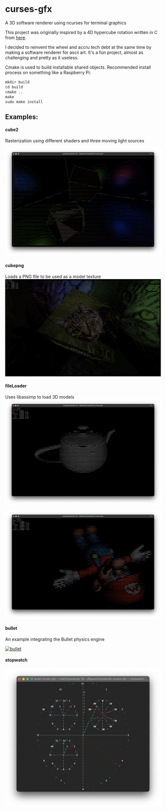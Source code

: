 # curses-gfx
A 3D software renderer using ncurses for terminal graphics

This project was originally inspired by a 4D hypercube rotation written in C from [here](https://gist.github.com/Mashpoe/3d949824be514c43b58706eb29c33c43).

I decided to reinvent the wheel and accru tech debt at the same time by making a software renderer for ascii art.  It's a fun project, almost as challenging and pretty as it useless.

Cmake is used to build installable shared objects.  Recommended install process on something like a Raspberry Pi:

```
mkdir build
cd build
cmake ..
make
sudo make install
```


## Examples:

#### cube2
Rasterization using different shaders and three moving light sources

![cube2](https://github.com/blegas78/curses-gfx/blob/main/docs/images/cube2.png?raw=true)

#### cubepng
Loads a PNG file to be used as a model texture
![fileLoader](https://github.com/blegas78/curses-gfx/blob/main/docs/images/cubepng.png?raw=true)


#### fileLoader
Uses libassimp to load 3D models
![fileLoader](https://github.com/blegas78/curses-gfx/blob/main/docs/images/fileLoader.png?raw=true)

![fileLoader2](https://github.com/blegas78/curses-gfx/blob/main/docs/images/mario.png?raw=true)

#### bullet
An example integrating the Bullet physics engine

[![bullet](https://img.youtube.com/vi/6goxQYAVHiQ/maxresdefault.jpg)](https://youtu.be/6goxQYAVHiQ)

#### stopwatch

![Stopwatch](https://github.com/blegas78/curses-gfx/blob/main/docs/images/stopwatch.png?raw=true)
